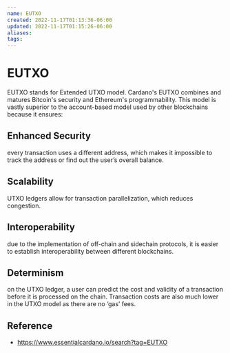 ```yaml
---
name: EUTXO
created: 2022-11-17T01:13:36-06:00
updated: 2022-11-17T01:15:26-06:00
aliases: 
tags: 
---
```

# EUTXO

EUTXO stands for Extended UTXO model. Cardano's EUTXO combines and matures Bitcoin's security and Ethereum's programmability. This model is vastly superior to the account-based model used by other blockchains because it ensures:

## Enhanced Security
every transaction uses a different address, which makes it impossible to track the address or find out the user’s overall balance.

## Scalability
UTXO ledgers allow for transaction parallelization, which reduces congestion.

## Interoperability
due to the implementation of off-chain and sidechain protocols, it is easier to establish interoperability between different blockchains.

## Determinism
on the UTXO ledger, a user can predict the cost and validity of a transaction before it is processed on the chain. Transaction costs are also much lower in the UTXO model as there are no ‘gas’ fees.

## Reference
- https://www.essentialcardano.io/search?tag=EUTXO